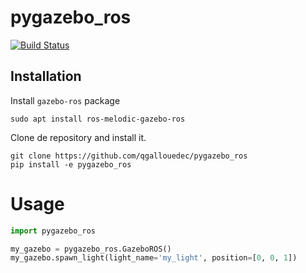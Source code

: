 # pygazebo_ros

[![Build Status](https://travis-ci.com/qgallouedec/pygazebo_ros.svg?branch=devel)](https://travis-ci.com/qgallouedec/pygazebo_ros)
                 
## Installation

Install `gazebo-ros` package

    sudo apt install ros-melodic-gazebo-ros

Clone de repository and install it.

    git clone https://github.com/qgallouedec/pygazebo_ros
    pip install -e pygazebo_ros

# Usage

```python
import pygazebo_ros

my_gazebo = pygazebo_ros.GazeboROS()
my_gazebo.spawn_light(light_name='my_light', position=[0, 0, 1])
